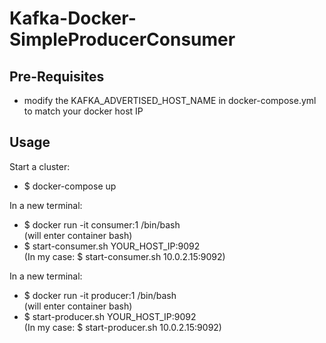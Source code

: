 # Kafka-Docker-SimpleProducerConsumer

## Pre-Requisites
* modify the KAFKA_ADVERTISED_HOST_NAME in docker-compose.yml to match your docker host IP

## Usage
Start a cluster:
* $ docker-compose up

In a new terminal:
* $ docker run -it consumer:1 /bin/bash <br />
(will enter container bash)
* $ start-consumer.sh YOUR_HOST_IP:9092 <br />
(In my case: $ start-consumer.sh 10.0.2.15:9092)

In a new terminal:
* $ docker run -it producer:1 /bin/bash <br />
(will enter container bash)
* $ start-producer.sh YOUR_HOST_IP:9092 <br />
(In my case: $ start-producer.sh 10.0.2.15:9092)
